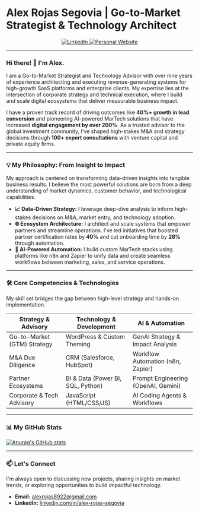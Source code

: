 # Alex Rojas Segovia | Go-to-Market Strategist & Technology Architect

<p align="center">
  <a href="https://www.linkedin.com/in/alexrojassegovia/">
    <img src="https://img.shields.io/badge/LinkedIn-0077B5?style=for-the-badge&logo=linkedin&logoColor=white" alt="LinkedIn"/>
  </a>
  <a href="https://aineurolytics.com/alex-rojas-segovia">
    <img src="https://img.shields.io/badge/Personal_Website-000000?style=for-the-badge&logo=About.me&logoColor=white" alt="Personal Website"/>
  </a>
</p>

---

### Hi there! 👋 I'm Alex.

I am a Go-to-Market Strategist and Technology Advisor with over nine years of experience architecting and executing revenue-generating systems for high-growth SaaS platforms and enterprise clients. My expertise lies at the intersection of corporate strategy and technical execution, where I build and scale digital ecosystems that deliver measurable business impact.

I have a proven track record of driving outcomes like **40%+ growth in lead conversion** and pioneering AI-powered MarTech solutions that have increased **digital engagement by over 200%**. As a trusted advisor to the global investment community, I've shaped high-stakes M&A and strategy decisions through **100+ expert consultations** with venture capital and private equity firms.

---

### 💡 My Philosophy: From Insight to Impact

My approach is centered on transforming data-driven insights into tangible business results. I believe the most powerful solutions are born from a deep understanding of market dynamics, customer behavior, and technological capabilities.

* **📈 Data-Driven Strategy:** I leverage deep-dive analysis to inform high-stakes decisions on M&A, market entry, and technology adoption.
* **🌐 Ecosystem Architecture:** I architect and scale systems that empower partners and streamline operations. I've led initiatives that boosted partner certification rates by **40%** and cut onboarding time by **28%** through automation.
* **🤖 AI-Powered Automation:** I build custom MarTech stacks using platforms like n8n and Zapier to unify data and create seamless workflows between marketing, sales, and service operations.

---

### 🛠️ Core Competencies & Technologies

My skill set bridges the gap between high-level strategy and hands-on implementation.

| Strategy & Advisory        | Technology & Development           | AI & Automation                  |
| -------------------------- | ---------------------------------- | -------------------------------- |
| Go-to-Market (GTM) Strategy | WordPress & Custom Theming         | GenAI Strategy & Impact Analysis |
| M&A Due Diligence        | CRM (Salesforce, HubSpot)       | Workflow Automation (n8n, Zapier) |
| Partner Ecosystems       | BI & Data (Power BI, SQL, Python) | Prompt Engineering (OpenAI, Gemini)  |
| Corporate & Tech Advisory  | JavaScript (HTML/CSS/JS)      | AI Coding Agents & Workflows     |

---

### 📊 My GitHub Stats

[![Anurag's GitHub stats](https://github-readme-stats.vercel.app/api?username=eppursimuove9&show_icons=true&theme=dracula&hide_border=true&count_private=true&include_all_commits=true)](https://github.com/anuraghazra/github-readme-stats)

---

### 📫 Let's Connect

I'm always open to discussing new projects, sharing insights on market trends, or exploring opportunities to build impactful technology.

* **Email:** [alexrojas8922@gmail.com](mailto:alexrojas8922@gmail.com)
* **LinkedIn:** [linkedin.com/in/alex-rojas-segovia](https://www.linkedin.com/in/alexrojassegovia/)
